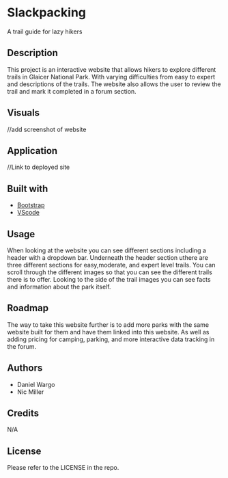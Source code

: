 # Slackpacking
A trail guide for lazy hikers

## Description
This project is an interactive website that allows hikers to explore different trails in Glaicer National Park. With varying difficulties from easy to expert and descriptions of the trails. The website also allows the user to review the trail and mark it completed in a forum section.

## Visuals
//add screenshot of website

## Application
//Link to deployed site

## Built with
- [Bootstrap](https://getbootstrap.com/docs/5.3/getting-started/introduction/)
- [VScode](https://code.visualstudio.com/)

## Usage
When looking at the website you can see different sections including a header with a dropdown bar. Underneath the header section uthere are three different sections for easy,moderate, and expert level trails. You can scroll through the different images so that you can see the different trails there is to offer. Looking to the side of the trail images you can see facts and information about the park itself.

## Roadmap
The way to take this website further is to add more parks with the same website built for them and have them linked into this website. As well as adding pricing for camping, parking, and more interactive data tracking in the forum. 

## Authors 
* Daniel Wargo
* Nic Miller

## Credits
N/A

## License
Please refer to the LICENSE in the repo.




